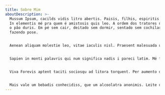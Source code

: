 ```yaml
---
title: Sobre Mim
aboutDescription: >-
  Mussum Ipsum, cacilds vidis litro abertis. Paisis, filhis, espiritis santis.
  In elementis mé pra quem é amistosis quis leo. A ordem dos tratores não altera
  o pão duris. Em pé sem cair, deitado sem dormir, sentado sem cochilar e
  fazendo pose.


  Aenean aliquam molestie leo, vitae iaculis nisl. Praesent malesuada urna nisi, quis volutpat erat hendrerit non. Nam vulputate dapibus. Casamentiss faiz malandris se pirulitá. Suco de cevadiss deixa as pessoas mais interessantis.


  Sapien in monti palavris qui num significa nadis i pareci latim. Mé faiz elementum girarzis, nisi eros vermeio. Delegadis gente finis, bibendum egestas augue arcu ut est. Si u mundo tá muito paradis? Toma um mé que o mundo vai girarzis!


  Viva Forevis aptent taciti sociosqu ad litora torquent. Per aumento de cachacis, eu reclamis. Posuere libero varius. Nullam a nisl ut ante blandit hendrerit. Aenean sit amet nisi. Nullam volutpat risus nec leo commodo, ut interdum diam laoreet. Sed non consequat odio.


  Mais vale um bebadis conhecidiss, que um alcoolatra anonimis. Leite de capivaris, leite de mula manquis sem cabeça. Mauris nec dolor in eros commodo tempor. Aenean aliquam molestie leo, vitae iaculis nisl. Praesent vel viverra nisi. Mauris aliquet nunc non turpis scelerisque, eget.
---
```

